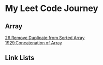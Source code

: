 # My Leet Code Journey

## Array

[26.Remove Duplicate from Sorted Array](https://leetcode.com/problems/remove-duplicates-from-sorted-array/)  
[1929.Concatenation of Array](https://leetcode.com/problems/concatenation-of-array)  

## Link Lists
